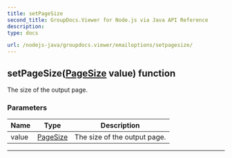 ```yaml
---
title: setPageSize
second_title: GroupDocs.Viewer for Node.js via Java API Reference
description: 
type: docs

url: /nodejs-java/groupdocs.viewer/emailoptions/setpagesize/
---
```


## setPageSize([PageSize](../../pagesize) value)  function

 The size of the output page.
 

### Parameters

| Name | Type | Description |
| --- | --- | --- |
| value | [PageSize](../../pagesize) | The size of the output page. |


---



